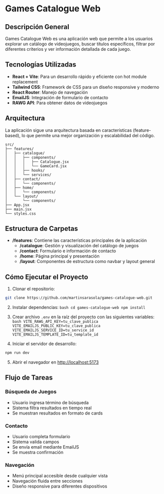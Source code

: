 
# Games Catalogue Web

## Descripción General
Games Catalogue Web es una aplicación web que permite a los usuarios explorar un catálogo de videojuegos, buscar títulos específicos, filtrar por diferentes criterios y ver información detallada de cada juego.

## Tecnologías Utilizadas
- **React + Vite**: Para un desarrollo rápido y eficiente con hot module replacement
- **Tailwind CSS**: Framework de CSS para un diseño responsive y moderno
- **React Router**: Manejo de navegación
- **EmailJS**: Integración de formulario de contacto
- **RAWG API**: Para obtener datos de videojuegos

## Arquitectura

La aplicación sigue una arquitectura basada en características (feature-based), lo que permite una mejor organización y escalabilidad del código.

```plaintext
src/
├── features/
│   ├── catalogue/
│   │   ├── components/
│   │   │   ├── Catalogue.jsx
│   │   │   └── GameCard.jsx
│   │   ├── hooks/
│   │   └── services/
│   ├── contact/
│   │   └── components/
│   ├── home/
│   │   └── components/
│   └── layout/
│       └── components/
├── App.jsx
├── main.jsx
└── styles.css
```

## Estructura de Carpetas

- **/features**: Contiene las características principales de la aplicación
  - **/catalogue**: Gestión y visualización del catálogo de juegos
  - **/contact**: Formulario e información de contacto
  - **/home**: Página principal y presentación
  - **/layout**: Componentes de estructura como navbar y layout general

## Cómo Ejecutar el Proyecto

1. Clonar el repositorio:
```bash
git clone https://github.com/martinsarasola/games-catalogue-web.git
```

2. Instalar dependencias:
`bash
cd games-catalogue-web
npm install
`

3. Crear archivo `.env` en la raíz del proyecto con las siguientes variables:
   `bash
VITE_RAWG_API_KEY=tu_clave_publica
VITE_EMAILJS_PUBLIC_KEY=tu_clave_publica
VITE_EMAILJS_SERVICE_ID=tu_service_id
VITE_EMAILJS_TEMPLATE_ID=tu_template_id
   `

5. Iniciar el servidor de desarrollo:
```bash
npm run dev
```

5. Abrir el navegador en [http://localhost:5173](http://localhost:5173)

## Flujo de Tareas

### Búsqueda de Juegos
- Usuario ingresa término de búsqueda
- Sistema filtra resultados en tiempo real
- Se muestran resultados en formato de cards

### Contacto
- Usuario completa formulario
- Sistema valida campos
- Se envía email mediante EmailJS
- Se muestra confirmación

### Navegación
- Menú principal accesible desde cualquier vista
- Navegación fluida entre secciones
- Diseño responsive para diferentes dispositivos
```
